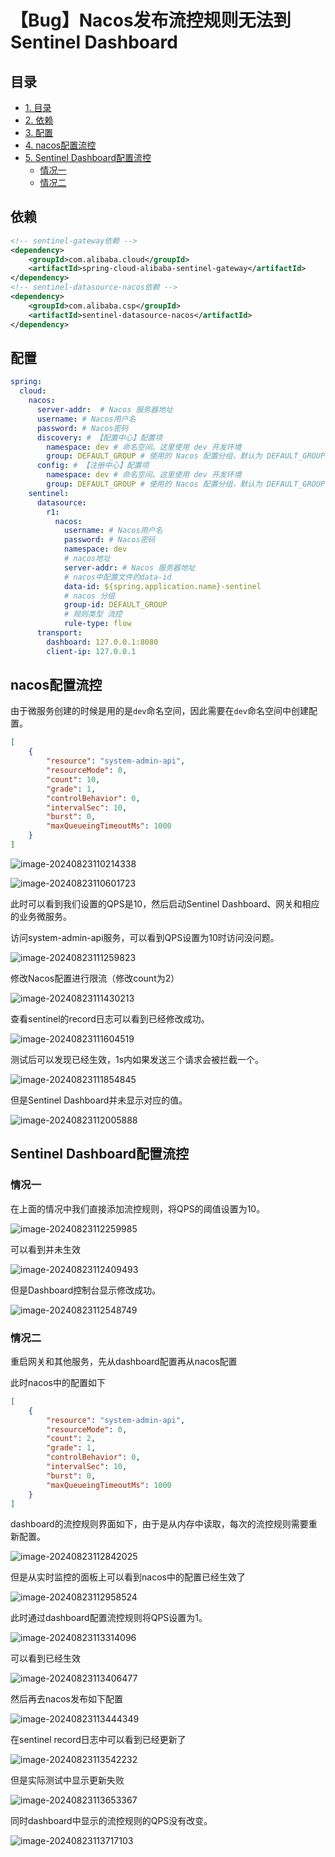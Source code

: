 # 【Bug】Nacos发布流控规则无法到Sentinel Dashboard

## 目录
- [1. 目录](#目录)
- [2. 依赖](#依赖)
- [3. 配置](#配置)
- [4. nacos配置流控](#nacos配置流控)
- [5. Sentinel Dashboard配置流控](#sentinel-dashboard配置流控)
    - [情况一](#情况一)
    - [情况二](#情况二)



## 依赖

```xml
<!-- sentinel-gateway依赖 -->
<dependency>
    <groupId>com.alibaba.cloud</groupId>
    <artifactId>spring-cloud-alibaba-sentinel-gateway</artifactId>
</dependency>
<!-- sentinel-datasource-nacos依赖 -->
<dependency>
    <groupId>com.alibaba.csp</groupId>
    <artifactId>sentinel-datasource-nacos</artifactId>
</dependency>
```

## 配置

```yaml
spring:
  cloud:
    nacos:
      server-addr:  # Nacos 服务器地址
      username: # Nacos用户名
      password: # Nacos密码
      discovery: # 【配置中心】配置项
        namespace: dev # 命名空间。这里使用 dev 开发环境
        group: DEFAULT_GROUP # 使用的 Nacos 配置分组，默认为 DEFAULT_GROUP
      config: # 【注册中心】配置项
        namespace: dev # 命名空间。这里使用 dev 开发环境
        group: DEFAULT_GROUP # 使用的 Nacos 配置分组，默认为 DEFAULT_GROUP
    sentinel:
      datasource:
        r1:
          nacos:
            username: # Nacos用户名
            password: # Nacos密码
            namespace: dev
            # nacos地址
            server-addr: # Nacos 服务器地址
            # nacos中配置文件的data-id
            data-id: ${spring.application.name}-sentinel
            # nacos 分组
            group-id: DEFAULT_GROUP
            # 规则类型 流控
            rule-type: flow
      transport:
        dashboard: 127.0.0.1:8080
        client-ip: 127.0.0.1
```

## nacos配置流控

由于微服务创建的时候是用的是`dev`命名空间，因此需要在`dev`命名空间中创建配置。

```json
[
	{
        "resource": "system-admin-api",
        "resourceMode": 0,
        "count": 10,
        "grade": 1,
		"controlBehavior": 0,
        "intervalSec": 10,
        "burst": 0,
        "maxQueueingTimeoutMs": 1000
	}
]
```

![image-20240823110214338](./imgs/image-20240823110214338.png)

![image-20240823110601723](./imgs/image-20240823110601723.png)

此时可以看到我们设置的QPS是10，然后启动Sentinel Dashboard、网关和相应的业务微服务。

访问system-admin-api服务，可以看到QPS设置为10时访问没问题。

![image-20240823111259823](./imgs/image-20240823111259823.png)

修改Nacos配置进行限流（修改count为2）

![image-20240823111430213](./imgs/image-20240823111430213.png)

查看sentinel的record日志可以看到已经修改成功。

![image-20240823111604519](./imgs/image-20240823111604519.png)



测试后可以发现已经生效，1s内如果发送三个请求会被拦截一个。

![image-20240823111854845](./imgs/image-20240823111854845.png)

但是Sentinel Dashboard并未显示对应的值。

![image-20240823112005888](./imgs/image-20240823112005888.png)

## Sentinel Dashboard配置流控

### 情况一

在上面的情况中我们直接添加流控规则，将QPS的阈值设置为10。

![image-20240823112259985](./imgs/image-20240823112259985.png)

可以看到并未生效

![image-20240823112409493](./imgs/image-20240823112409493.png)

但是Dashboard控制台显示修改成功。

![image-20240823112548749](./imgs/image-20240823112548749.png)

### 情况二

重启网关和其他服务，先从dashboard配置再从nacos配置

此时nacos中的配置如下

```json
[
	{
        "resource": "system-admin-api",
        "resourceMode": 0,
        "count": 2,
        "grade": 1,
		"controlBehavior": 0,
        "intervalSec": 10,
        "burst": 0,
        "maxQueueingTimeoutMs": 1000
	}
]
```

dashboard的流控规则界面如下，由于是从内存中读取，每次的流控规则需要重新配置。

![image-20240823112842025](./imgs/image-20240823112842025.png)

但是从实时监控的面板上可以看到nacos中的配置已经生效了

![image-20240823112958524](./imgs/image-20240823112958524.png)

此时通过dashboard配置流控规则将QPS设置为1。

![image-20240823113314096](./imgs/image-20240823113314096.png)

可以看到已经生效

![image-20240823113406477](./imgs/image-20240823113406477.png)

然后再去nacos发布如下配置

![image-20240823113444349](./imgs/image-20240823113444349.png)

在sentinel record日志中可以看到已经更新了

![image-20240823113542232](./imgs/image-20240823113542232.png)

但是实际测试中显示更新失败

![image-20240823113653367](./imgs/image-20240823113653367.png)

同时dashboard中显示的流控规则的QPS没有改变。

![image-20240823113717103](./imgs/image-20240823113717103.png)